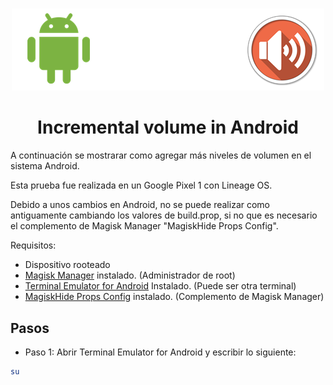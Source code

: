 # <div align="center">
<p align="center">
<img src="images/banner.png">
</p>

# <div align="center"> Incremental volume in Android
A continuación se mostrarar como agregar más niveles de volumen en el sistema Android. 

Esta prueba fue realizada en un Google Pixel 1 con Lineage OS. 
  
Debido a unos cambios en Android, no se puede realizar como antiguamente cambiando los valores de build.prop, si no que es necesario el complemento de Magisk Manager "MagiskHide Props Config".
  
Requisitos:
* Dispositivo rooteado
* <a href="https://github.com/topjohnwu/Magisk" target="_blank">Magisk Manager</a> instalado. (Administrador de root)
* <a href="https://play.google.com/store/apps/details?id=jackpal.androidterm" target="_blank">Terminal Emulator for Android</a> Instalado. (Puede ser otra terminal) 
* <a href="https://github.com/Magisk-Modules-Repo/MagiskHidePropsConf" target="_blank">MagiskHide Props Config</a> instalado. (Complemento de Magisk Manager)
  
## Pasos ##
* Paso 1: Abrir Terminal Emulator for Android y escribir lo siguiente:
```bash
su
```  
